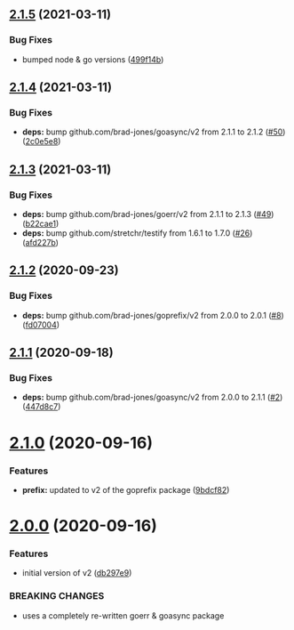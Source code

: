 ## [2.1.5](https://github.com/brad-jones/goexec/compare/v2.1.4...v2.1.5) (2021-03-11)


### Bug Fixes

* bumped node & go versions ([499f14b](https://github.com/brad-jones/goexec/commit/499f14bd496dd8531803de39857e54eafc5e324e))

## [2.1.4](https://github.com/brad-jones/goexec/compare/v2.1.3...v2.1.4) (2021-03-11)


### Bug Fixes

* **deps:** bump github.com/brad-jones/goasync/v2 from 2.1.1 to 2.1.2 ([#50](https://github.com/brad-jones/goexec/issues/50)) ([2c0e5e8](https://github.com/brad-jones/goexec/commit/2c0e5e8c6bbd246587b784cf2326ce304ff2d8ba))

## [2.1.3](https://github.com/brad-jones/goexec/compare/v2.1.2...v2.1.3) (2021-03-11)


### Bug Fixes

* **deps:** bump github.com/brad-jones/goerr/v2 from 2.1.1 to 2.1.3 ([#49](https://github.com/brad-jones/goexec/issues/49)) ([b22cae1](https://github.com/brad-jones/goexec/commit/b22cae113046d4f796bb67da6d7af20080308d0c))
* **deps:** bump github.com/stretchr/testify from 1.6.1 to 1.7.0 ([#26](https://github.com/brad-jones/goexec/issues/26)) ([afd227b](https://github.com/brad-jones/goexec/commit/afd227bfaeca0e407a0665e72f17073b9be2af62))

## [2.1.2](https://github.com/brad-jones/goexec/compare/v2.1.1...v2.1.2) (2020-09-23)


### Bug Fixes

* **deps:** bump github.com/brad-jones/goprefix/v2 from 2.0.0 to 2.0.1 ([#8](https://github.com/brad-jones/goexec/issues/8)) ([fd07004](https://github.com/brad-jones/goexec/commit/fd070044d1c1a807655cd9f73fc22bfa976fa391))

## [2.1.1](https://github.com/brad-jones/goexec/compare/v2.1.0...v2.1.1) (2020-09-18)


### Bug Fixes

* **deps:** bump github.com/brad-jones/goasync/v2 from 2.0.0 to 2.1.1 ([#2](https://github.com/brad-jones/goexec/issues/2)) ([447d8c7](https://github.com/brad-jones/goexec/commit/447d8c79fc37b643c07a44009b51cafb3e9b7abe))

# [2.1.0](https://github.com/brad-jones/goexec/compare/v2.0.0...v2.1.0) (2020-09-16)


### Features

* **prefix:** updated to v2 of the goprefix package ([9bdcf82](https://github.com/brad-jones/goexec/commit/9bdcf821d5dd2269e0d4ec2ba6e0a7d5b6aa6f2c))

# [2.0.0](https://github.com/brad-jones/goexec/compare/v1.0.0...v2.0.0) (2020-09-16)


### Features

* initial version of v2 ([db297e9](https://github.com/brad-jones/goexec/commit/db297e9854e9e471a860b68a0d925c469f6dc4a4))


### BREAKING CHANGES

* uses a completely re-written goerr & goasync package
